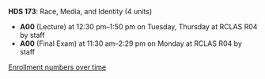 **HDS 173**: Race, Media, and Identity (4 units)

- **A00** (Lecture) at 12:30 pm–1:50 pm on Tuesday, Thursday at RCLAS R04 by staff
- **A00** (Final Exam) at 11:30 am–2:29 pm on Monday at RCLAS R04 by staff

[Enrollment numbers over time](./HDS173.tsv)
